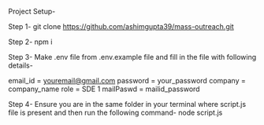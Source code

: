 Project Setup-

Step 1-
git clone https://github.com/ashimgupta39/mass-outreach.git

Step 2-
npm i

Step 3-
Make .env file from .env.example file and fill in the file with following details-

email_id = youremail@gmail.com
password = your_password
company = company_name
role = SDE 1
mailPaswd = mailid_password

Step 4-
Ensure you are in the same folder in your terminal where script.js file is present and then run the following command-
node script.js
